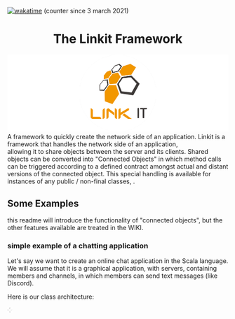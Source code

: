 <style>
    img[alt=ChatUML] { width: 12px; }
</style>



[![wakatime](https://wakatime.com/badge/github/Override-6/Linkit.svg)](https://wakatime.com/badge/github/Override-6/Linkit) (counter since 3 march 2021)
<center> <h1>The Linkit Framework</h1> </center>  

![Cover](RCover.png)
A framework to quickly create the network side of an application.
Linkit is a framework that handles the network side of an application,  
allowing it to share objects between the server and its clients. 
Shared objects can be converted into "Connected Objects" 
in which method calls can be triggered according to a defined contract amongst actual and distant versions of the connected object.
This special handling is available for instances of any public / non-final classes, .

## Some Examples
this readme will introduce the functionality of "connected objects",
but the other features available are treated in the WIKI. 

### simple example of a chatting application
Let's say we want to create an online chat application in the Scala language.  
We will assume that it is a graphical application, with servers, containing members and channels, in which members can send text messages (like Discord).

Here is our class architecture: 

![ChatUML](Diagrams-Readme/ChattingUML.png)